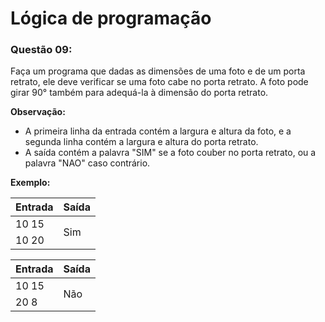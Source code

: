 ﻿# Lógica de programação

### Questão 09: 

Faça um programa que dadas as dimensões de uma foto e de um porta retrato, ele deve verificar se uma foto cabe no porta retrato. A foto pode girar 90° também para adequá-la à dimensão do porta retrato.

**Observação:**

* A primeira linha da entrada contém a largura e altura da foto, e a segunda linha contém a largura e altura do porta retrato. 
* A saída contém a palavra "SIM" se a foto couber no porta retrato, ou a palavra "NAO" caso contrário.

**Exemplo:**

<table>
    <thead>
        <tr>
            <th>Entrada</th>
            <th>Saída</th>
        </tr>
    </thead>
    <tbody>
        <tr>
            <td>10 15</td>
            <td rowspan=2>Sim</td>
        </tr>
        <tr>
            <td>10 20</td>
        </tr>
    </tbody>
</table>

<table>
    <thead>
        <tr>
            <th>Entrada</th>
            <th>Saída</th>
        </tr>
    </thead>
    <tbody>
        <tr>
            <td>10 15</td>
            <td rowspan=2>Não</td>
        </tr>
        <tr>
            <td>20 8</td>
        </tr>
    </tbody>
</table>
